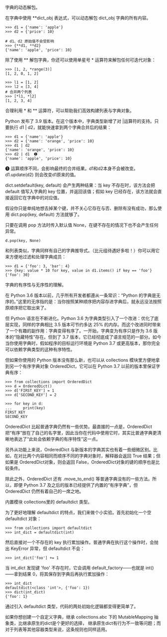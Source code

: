 字典的动态解包。

在字典中使用 **dict_obj 表达式，可以动态解包 dict_obj 字典的所有内容。
```
>>> d1 = {'name': 'apple'}
>>> d2 = {'price': 10}

# d1、d2 原始值不会受影响
>>> {**d1, **d2}
{'name': 'apple', 'price': 10}
```

除了使用 ** 解包字典，你还可以使用单星号 * 运算符来解包任何可迭代对象：
```
>>> [1, 2, *range(3)]
[1, 2, 0, 1, 2]

>>> l1 = [1, 2]
>>> l2 = [3, 4]
# 合并两个列表
>>> [*l1, *l2]
[1, 2, 3, 4]
```

合理利用 * 和 ** 运算符，可以帮助我们高效构建列表与字典对象。

Python 发布了 3.9 版本。在这个版本中，字典类型新增了对 |运算符的支持。只要执行 d1 | d2，就能快速拿到两个字典合并后的结果：
```
>>> d1 = {'name': 'apple'}
>>> d2 = {'name': 'orange', 'price': 10}
>>> d1 | d2
{'name': 'orange', 'price': 10}
>>> d2 | d1  ➊
{'name': 'apple', 'price': 10}
```

➊ 运算顺序不同，会影响最终的合并结果。d1和d2本身不会被改变。d1.update(d2) 则会改变d1原来的值。

dict.setdefault(key, default) 会产生两种结果：当 key 不存在时，该方法会把 default 值写入字典的 key 位置，并返回该值；假如 key 已经存在，该方法就会直接返回它在字典中的对应值。

假设你只是单纯地想去掉某个键，并不关心它存在与否、删除有没有成功，那么使用 dict.pop(key, default) 方法就够了。

只要在调用 pop 方法时传入默认值 None，在键不存在的情况下也不会产生任何异常。
```
d.pop(key, None)
```

和列表类似，字典同样有自己的字典推导式。（比元组待遇好多啦！）你可以用它来方便地过滤和处理字典成员：
```
>>> d1 = {'foo': 3, 'bar': 4}
>>> {key: value * 10 for key, value in d1.items() if key == 'foo'}
{'foo': 30}
```

字典的有序性与无序性的理解。

在 Python 3.6 版本以前，几乎所有开发者都遵从一条常识：“Python 的字典是无序的。”这里的无序指的是：当你按照某种顺序把内容存进字典后，就永远没法按照原顺序把它取出来了。

但 Python 语言在不断进化。Python 3.6 为字典类型引入了一个改进：优化了底层实现，同样的字典相比 3.5 版本可节约多达 25% 的内存。而这个改进同时带来了一个有趣的副作用：字典变得有序了。一开始，字典变为有序只是作为 3.6 版本的“隐藏特性”存在。但到了 3.7 版本，它已经彻底成了语言规范的一部分。如今当你使用字典时，假如程序的目标运行环境是 Python 3.7 或更高版本，那你完全可以依赖字典类型的这种有序特性。

但如果你使用的 Python 版本没有那么新，也可以从 collections 模块里方便地拿到另一个有序字典对象 OrderedDict，它可以在 Python 3.7 以前的版本里保证字典有序：
```
>>> from collections import OrderedDict
>>> d = OrderedDict()
>>> d['FIRST_KEY'] = 1
>>> d['SECOND_KEY'] = 2

>>> for key in d:
...     print(key)
FIRST_KEY
SECOND_KEY
```

OrderedDict 比起普通字典仍然有一些优势。最直接的一点是，OrderedDict 把“有序”放在了自己的名字里，因此当你在代码中使用它时，其实比普通字典更清晰地表达了“此处会依赖字典的有序特性”这一点。

另外从功能上来说，OrderedDict 与新版本的字典其实也有着一些细微区别。比如，在对比两个内容相同而顺序不同的字典对象时，解释器会返回 True 结果；但如果是 OrderedDict对象，则会返回 False，OrderedDict对象的键的顺序也是比较条件。

除此之外，OrderedDict 还有 .move_to_end() 等普通字典没有的一些方法。所以，即便 Python 3.7 及之后的版本已经提供了内置的“有序字典”，但 OrderedDict 仍然有着自己的一席之地。

内置模块 collections里的 defaultdict 类型。

为了更好地理解 defaultdict 的特点，我们来做个小实验。首先初始化一个空 defaultdict 对象：
```
>>> from collections import defaultdict
>>> int_dict = defaultdict(int)
```

然后直接对一个不存在的 key 执行累加操作。普通字典在执行这个操作时，会抛出 KeyError 异常，但 defaultdict 不会：
```
>>> int_dict['foo'] += 1
```

当 int_dict 发现键 'foo' 不存在时，它会调用 default_factory——也就是 int()——拿到结果 0，将其保存到字典后再执行累加操作：
```
>>> int_dict
defaultdict(<class 'int'>, {'foo': 1})
>>> dict(int_dict)
{'foo': 1}
```

通过引入 defaultdict 类型，代码的两处初始化逻辑都变得更简单了。

如果你想创建一个自定义字典，继承 collections.abc 下的 MutableMapping 抽象类，比继承原生的dict是个更好的选择，
继承原生dict有行为不一致等问题；而对于列表等其他容器类型来说，这条规则也同样适用。
